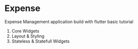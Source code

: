 # Expense

Expense Management application build with flutter basic tutorial

1. Core Widgets
2. Layout & Styling
3. Stateless & Statefull Widgets
